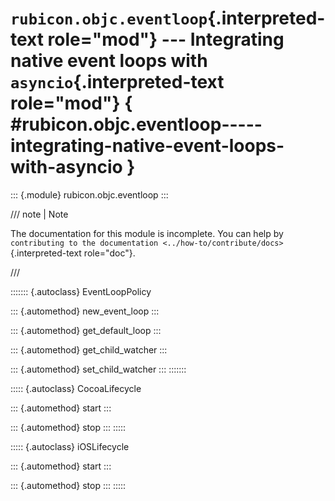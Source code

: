 # `rubicon.objc.eventloop`{.interpreted-text role="mod"} --- Integrating native event loops with `asyncio`{.interpreted-text role="mod"} { #rubicon.objc.eventloop-----integrating-native-event-loops-with-asyncio }

::: {.module}
rubicon.objc.eventloop
:::

/// note | Note

The documentation for this module is incomplete. You can help by
`contributing to the documentation <../how-to/contribute/docs>`{.interpreted-text
role="doc"}.

///

::::::: {.autoclass}
EventLoopPolicy

::: {.automethod}
new_event_loop
:::

::: {.automethod}
get_default_loop
:::

::: {.automethod}
get_child_watcher
:::

::: {.automethod}
set_child_watcher
:::
:::::::

::::: {.autoclass}
CocoaLifecycle

::: {.automethod}
start
:::

::: {.automethod}
stop
:::
:::::

::::: {.autoclass}
iOSLifecycle

::: {.automethod}
start
:::

::: {.automethod}
stop
:::
:::::
